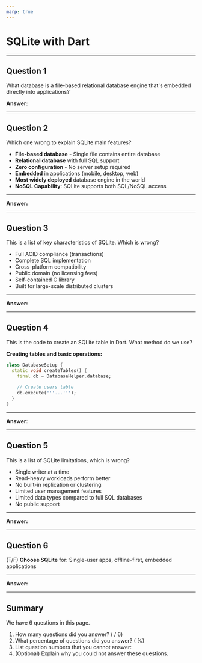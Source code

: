 ```yaml
---
marp: true
---
```


# SQLite with Dart

---

## Question 1

What database is a file-based relational database engine that's embedded directly into applications?

**Answer:**


---

## Question 2

Which one wrong to explain SQLite main features?

- **File-based database** - Single file contains entire database
- **Relational database** with full SQL support
- **Zero configuration** - No server setup required
- **Embedded** in applications (mobile, desktop, web)
- **Most widely deployed** database engine in the world
- **NoSQL Capability**: SQLite supports both SQL/NoSQL access

---

**Answer:**


---

## Question 3

This is a list of key characteristics of SQLite. Which is wrong?

- Full ACID compliance (transactions)
- Complete SQL implementation
- Cross-platform compatibility
- Public domain (no licensing fees)
- Self-contained C library
- Built for large-scale distributed clusters

---

**Answer:**


---

## Question 4

This is the code to create an SQLite table in Dart. What method do we use?

**Creating tables and basic operations:**

```dart
class DatabaseSetup {
  static void createTables() {
    final db = DatabaseHelper.database;
    
    // Create users table
    db.execute('''...''');
  }
}
```

---

**Answer:**


---

## Question 5

This is a list of SQLite limitations, which is wrong?

- Single writer at a time
- Read-heavy workloads perform better
- No built-in replication or clustering
- Limited user management features
- Limited data types compared to full SQL databases
- No public support

---

**Answer:**


---

## Question 6

(T/F) **Choose SQLite** for: Single-user apps, offline-first, embedded applications

---

**Answer:**


---

## Summary

We have 6 questions in this page.

1. How many questions did you answer? ( / 6)
2. What percentage of questions did you answer? (  %)
3. List question numbers that you cannot answer:
4. (Optional) Explain why you could not answer these questions.
